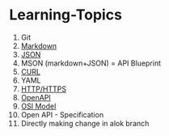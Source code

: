 # Learning-Topics

1. Git
2. [Markdown](Markdown.md)
3. [JSON](JSON.md)
4. MSON (markdown+JSON) = API Blueprint
5. [CURL](curl.md)
6. YAML
7. [HTTP/HTTPS](HTTP-HTTPS.md)
8. [OpenAPI](OpenAPI.md)
9. [OSI Model](OSI.md)
10. Open API - Specification
11. Directly making change in alok branch
